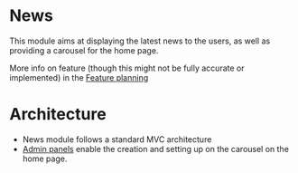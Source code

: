 # News

This module aims at displaying the latest news to the users, as well as providing a carousel for the home page.

More info on feature (though this might not be fully accurate or implemented) in the [Feature planning](../../../docs/Feature_Planning/News.md)

# Architecture
* News module follows a standard MVC architecture
* [Admin panels](../Admin/Filament/Resources/News/) enable the creation and setting up on the carousel on the home page.